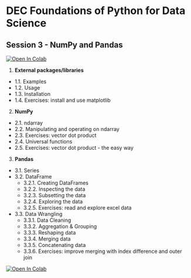 # DEC Foundations of Python for Data Science

## Session 3 - NumPy and Pandas

[![Open In Colab](https://colab.research.google.com/assets/colab-badge.svg)](https://colab.research.google.com/github/worldbank/dec-python-course/blob/main/1-foundations/3-numpy-and-pandas/foundations-s3.ipynb)

1. **External packages/libraries**
  + 1.1. Examples
  + 1.2. Usage
  + 1.3. Installation
  + 1.4. Exercises: install and use matplotlib

2. **NumPy**
  + 2.1. ndarray
  + 2.2. Manipulating and operating on ndarray
  + 2.3. Exercises: vector dot product
  + 2.4. Universal functions
  + 2.5. Exercises: vector dot product - the easy way
3. **Pandas**
  + 3.1. Series
  + 3.2. DataFrame
    * 3.2.1. Creating DataFrames
    * 3.2.2. Inspecting the data
    * 3.2.3. Subsetting the data
    * 3.2.4. Exploring the data
    * 3.2.5. Exercises: read and explore excel data
  + 3.3. Data Wrangling
    * 3.3.1. Data Cleaning
    * 3.3.2. Aggregation & Grouping
    * 3.3.3. Reshaping data
    * 3.3.4. Merging data
    * 3.3.5. Concatenating data
    * 3.3.6. Exercises: improve merging with index difference and outer join

[![Open In Colab](https://colab.research.google.com/assets/colab-badge.svg)](https://colab.research.google.com/github/worldbank/dec-python-course/blob/main/1-foundations/3-numpy-and-pandas/foundations-s3.ipynb)
